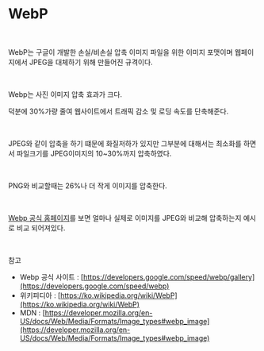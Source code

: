 # WebP

<br>

WebP는 구글이 개발한 손실/비손실 압축 이미지 파일을 위한 이미지 포맷이며 웹페이지에서 JPEG을 대체하기 위해 만들어진 규격이다.

<br>

Webp는 사진 이미지 압축 효과가 크다. 

덕분에 30%가량 줄여 웹사이트에서 트래픽 감소 및 로딩 속도를 단축해준다.

<br>

JPEG와 같이 압축을 하기 떄문에 화질저하가 있지만 그부분에 대해서는 최소화를 하면서 파일크기를 JPEG이미지의 10~30%까지 압축하였다.

<br>

PNG와 비교할때는 26%나 더 작게 이미지를 압축한다.

<br>

[Webp 공식 홈페이지](https://developers.google.com/speed/webp/gallery1)를 보면 얼마나 실제로 이미지를 JPEG와 비교해 압축하는지 예시로 비교 되어져있다.

<br>

참고

- Webp 공식 사이트 : [https://developers.google.com/speed/webp/gallery](https://developers.google.com/speed/webp)
- 위키피디아 : [https://ko.wikipedia.org/wiki/WebP](https://ko.wikipedia.org/wiki/WebP)
- MDN : [https://developer.mozilla.org/en-US/docs/Web/Media/Formats/Image_types#webp_image](https://developer.mozilla.org/en-US/docs/Web/Media/Formats/Image_types#webp_image)